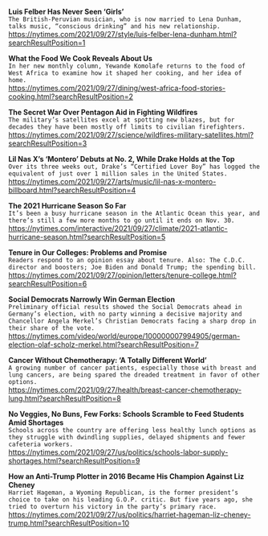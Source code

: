**Luis Felber Has Never Seen ‘Girls’**\
`The British-Peruvian musician, who is now married to Lena Dunham, talks music, “conscious drinking” and his new relationship.`\
https://nytimes.com/2021/09/27/style/luis-felber-lena-dunham.html?searchResultPosition=1

**What the Food We Cook Reveals About Us**\
`In her new monthly column, Yewande Komolafe returns to the food of West Africa to examine how it shaped her cooking, and her idea of home.`\
https://nytimes.com/2021/09/27/dining/west-africa-food-stories-cooking.html?searchResultPosition=2

**The Secret War Over Pentagon Aid in Fighting Wildfires**\
`The military’s satellites excel at spotting new blazes, but for decades they have been mostly off limits to civilian firefighters.`\
https://nytimes.com/2021/09/27/science/wildfires-military-satellites.html?searchResultPosition=3

**Lil Nas X’s ‘Montero’ Debuts at No. 2, While Drake Holds at the Top**\
`Over its three weeks out, Drake’s “Certified Lover Boy” has logged the equivalent of just over 1 million sales in the United States.`\
https://nytimes.com/2021/09/27/arts/music/lil-nas-x-montero-billboard.html?searchResultPosition=4

**The 2021 Hurricane Season So Far**\
`It’s been a busy hurricane season in the Atlantic Ocean this year, and there’s still a few more months to go until it ends on Nov. 30.`\
https://nytimes.com/interactive/2021/09/27/climate/2021-atlantic-hurricane-season.html?searchResultPosition=5

**Tenure in Our Colleges: Problems and Promise**\
`Readers respond to an opinion essay about tenure. Also: The C.D.C. director and boosters; Joe Biden and Donald Trump; the spending bill.`\
https://nytimes.com/2021/09/27/opinion/letters/tenure-college.html?searchResultPosition=6

**Social Democrats Narrowly Win German Election**\
`Preliminary official results showed the Social Democrats ahead in Germany’s election, with no party winning a decisive majority and Chancellor Angela Merkel’s Christian Democrats facing a sharp drop in their share of the vote.`\
https://nytimes.com/video/world/europe/100000007994905/german-election-olaf-scholz-merkel.html?searchResultPosition=7

**Cancer Without Chemotherapy: ‘A Totally Different World’**\
`A growing number of cancer patients, especially those with breast and lung cancers, are being spared the dreaded treatment in favor of other options.`\
https://nytimes.com/2021/09/27/health/breast-cancer-chemotherapy-lung.html?searchResultPosition=8

**No Veggies, No Buns, Few Forks: Schools Scramble to Feed Students Amid Shortages**\
`Schools across the country are offering less healthy lunch options as they struggle with dwindling supplies, delayed shipments and fewer cafeteria workers.`\
https://nytimes.com/2021/09/27/us/politics/schools-labor-supply-shortages.html?searchResultPosition=9

**How an Anti-Trump Plotter in 2016 Became His Champion Against Liz Cheney**\
`Harriet Hageman, a Wyoming Republican, is the former president’s choice to take on his leading G.O.P. critic. But five years ago, she tried to overturn his victory in the party’s primary race.`\
https://nytimes.com/2021/09/27/us/politics/harriet-hageman-liz-cheney-trump.html?searchResultPosition=10

